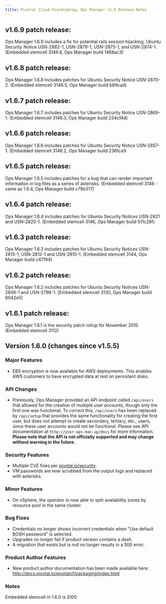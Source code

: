 ```yaml
---
title: Pivotal Cloud Foundry&reg; Ops Manager v1.6 Release Notes
---
```

## v1.6.9 patch release:
Ops Manager 1.6.9 includes a fix for potential rails session hijacking, Ubuntu Security Notice USN-2882-1, USN-2879-1, USN-2875-1, and USN-2874-1. (Embedded stemcell 3146.6, Ops Manager build 1468ac3)

## v1.6.8 patch release:
Ops Manager 1.6.8 includes patches for Ubuntu Security Notice USN-2870-2. (Embedded stemcell 3146.5, Ops Manager build b69cad)

## v1.6.7 patch release:
Ops Manager 1.6.7 includes patches for Ubuntu Security Notice USN-2869-1. (Embedded stemcell 3146.3, Ops Manager build 234cf4d)

## v1.6.6 patch release:
Ops Manager 1.6.6 includes patches for Ubuntu Security Notice USN-2857-1. (Embedded stemcell 3146.2, Ops Manager build 236fca1)

## v1.6.5 patch release:
Ops Manager 1.6.5 includes patches for a bug that can render important information in log files as a series of asterisks. (Embedded stemcell 3146 - same as 1.6.4, Ops Manager build c79b317)

## v1.6.4 patch release:
Ops Manager 1.6.4 includes patches for Ubuntu Security Notices USN-2821 and USN-2820-1. (Embedded stemcell 3146, Ops Manager build 511c28f)

## v1.6.3 patch release:
Ops Manager 1.6.3 includes patches for Ubuntu Security Notices USN-2815-1, USN-2812-1 and USN-2810-1.  (Embedded stemcell 3144, Ops Manager build c47f94)

## v1.6.2 patch release:
Ops Manager 1.6.2 includes patches for Ubuntu Security Notices USN-2806-1 and USN-2798-1.  (Embedded stemcell 3130, Ops Manager build 6042e5)

## v1.6.1 patch release:
Ops Manager 1.6.1 is the security patch rollup for November 2015.  (Embedded stemcell 3112)

## Version 1.6.0 (changes since v1.5.5)

### Major Features

* EBS encryption is now available for AWS deployments. This enables AWS customers to have encrypted data at rest on persistent disks.

### API Changes
* Previously, Ops Manager provided an API endpoint called `/api/users` that allowed for the creation of multiple user accounts, though only the first one was functional. To correct this, `/api/users` has been replaced by `/api/setup` that provides the same functionality for creating the first user, but does not attempt to create secondary, tertiary, etc., users, since these user accounts would not be functional. Please see API documentation at `http://your-ops-man-ip/docs` for more information. **Please note that the API is not officially supported and may change without warning in the future.**

### Security Features

* Multiple CVE fixes per [pivotal.io/security](http://pivotal.io/security).
* VM passwords are now scrubbed from the output logs and replaced with asterisks.

### Minor Features

* On vSphere, the operator is now able to split availability zones by resource pool in the same cluster.

### Bug Fixes

* Credentials no longer shows incorrect credentials when "Use default BOSH password" is selected.
* Upgrades no longer fail if product version contains a dash.
* A migration that exists but is null no longer results in a 500 error.

### Product Author Features

* New product author documentation has been made available here: http://docs.pivotal.io/pivotalcf/packaging/index.html

### Notes
Embedded stemcell in 1.6.0 is 3100
